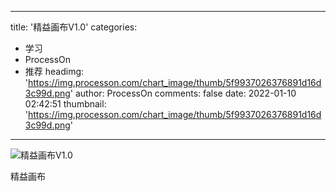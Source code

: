 
---
title: '精益画布V1.0'
categories: 
 - 学习
 - ProcessOn
 - 推荐
headimg: 'https://img.processon.com/chart_image/thumb/5f9937026376891d16d3c99d.png'
author: ProcessOn
comments: false
date: 2022-01-10 02:42:51
thumbnail: 'https://img.processon.com/chart_image/thumb/5f9937026376891d16d3c99d.png'
---

<div>   
<img class="thumb" alt="精益画布V1.0" src="https://img.processon.com/chart_image/thumb/5f9937026376891d16d3c99d.png" referrerpolicy="no-referrer">
<p>精益画布</p>  
</div>
            